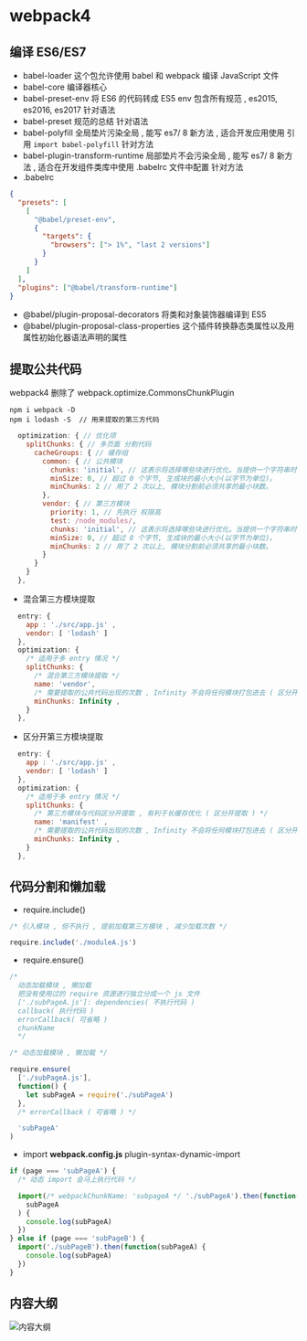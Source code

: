 ﻿# webpack4

## 编译 ES6/ES7

- babel-loader
  这个包允许使用 babel 和 webpack 编译 JavaScript 文件
- babel-core
  编译器核心
- babel-preset-env
  将 ES6 的代码转成 ES5
  env 包含所有规范 , es2015, es2016, es2017
  针对语法
- babel-preset
  规范的总结
  针对语法
- babel-polyfill
  全局垫片污染全局 , 能写 es7/ 8 新方法 , 适合开发应用使用
  引用 `import babel-polyfill`
  针对方法
- babel-plugin-transform-runtime
  局部垫片不会污染全局 , 能写 es7/ 8 新方法 , 适合在开发组件类库中使用 .babelrc 文件中配置
  针对方法
- .babelrc

```json
{
  "presets": [
    [
      "@babel/preset-env",
      {
        "targets": {
          "browsers": ["> 1%", "last 2 versions"]
        }
      }
    ]
  ],
  "plugins": ["@babel/transform-runtime"]
}
```

- @babel/plugin-proposal-decorators
  将类和对象装饰器编译到 ES5
- @babel/plugin-proposal-class-properties
  这个插件转换静态类属性以及用属性初始化器语法声明的属性

## 提取公共代码

webpack4 删除了 webpack.optimize.CommonsChunkPlugin

```node
npm i webpack -D
npm i lodash -S  // 用来提取的第三方代码
```

```js
  optimization: { // 优化项
    splitChunks: { // 多页面 分割代码
      cacheGroups: { // 缓存组
        common: { // 公共模块
          chunks: 'initial', // 这表示将选择哪些块进行优化。当提供一个字符串时，有效值是all、async和initial
          minSize: 0, // 超过 0 个字节, 生成块的最小大小(以字节为单位)。
          minChunks: 2 // 用了 2 次以上, 模块分割前必须共享的最小块数。
        },
        vendor: { // 第三方模块
          priority: 1, // 先执行 权限高
          test: /node_modules/,
          chunks: 'initial', // 这表示将选择哪些块进行优化。当提供一个字符串时，有效值是all、async和initial
          minSize: 0, // 超过 0 个字节, 生成块的最小大小(以字节为单位)。
          minChunks: 2 // 用了 2 次以上, 模块分割前必须共享的最小块数。
        }
      }
    }
  },
```

- 混合第三方模块提取

```js
  entry: {
    app : './src/app.js' ,
    vendor: [ 'lodash' ]
  },
  optimization: {
    /* 适用于多 entry 情况 */
    splitChunks: {
      /* 混合第三方模块提取 */
      name: 'vendor',
      /* 需要提取的公共代码出现的次数 , Infinity 不会将任何模块打包进去 ( 区分开提取 ) */
      minChunks: Infinity ,
    }
  },
```

- 区分开第三方模块提取

```js
  entry: {
    app : './src/app.js' ,
    vendor: [ 'lodash' ]
  },
  optimization: {
    /* 适用于多 entry 情况 */
    splitChunks: {
      /* 第三方模块与代码区分开提取 , 有利于长缓存优化 ( 区分开提取 ) */
      name: 'manifest' ,
      /* 需要提取的公共代码出现的次数 , Infinity 不会将任何模块打包进去 ( 区分开提取 ) */
      minChunks: Infinity ,
    }
  },
```

## 代码分割和懒加载

- require.include()

```js
/* 引入模块 , 但不执行 , 提前加载第三方模块 , 减少加载次数 */

require.include('./moduleA.js')
```

- require.ensure()

```js
/*
  动态加载模块 , 懒加载
  把没有使用过的 require 资源进行独立分成一个 js 文件
  ['./subPageA.js']: dependencies( 不执行代码 )
  callback( 执行代码 )
  errorCallback( 可省略 )
  chunkName
  */

/* 动态加载模块 , 懒加载 */

require.ensure(
  ['./subPageA.js'],
  function() {
    let subPageA = require('./subPageA')
  },
  /* errorCallback ( 可省略 ) */

  'subPageA'
)
```

- import
  **webpack.config.js**
  plugin-syntax-dynamic-import

```js
if (page === 'subPageA') {
  /* 动态 import 会马上执行代码 */

  import(/* webpackChunkName: 'subpageA */ './subPageA').then(function(
    subPageA
  ) {
    console.log(subPageA)
  })
} else if (page === 'subPageB') {
  import('./subPageB').then(function(subPageA) {
    console.log(subPageA)
  })
}
```

## 内容大纲

![内容大纲](https://i.loli.net/2019/04/05/5ca6425c16974.jpeg)
